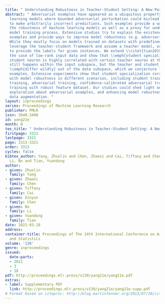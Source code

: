 ```yaml
---
title: " Understanding Robustness in Teacher-Student Setting: A New Perspective "
abstract: " Adversarial examples have appeared as a ubiquitous property of machine
  learning models where bounded adversarial perturbation could mislead the models
  to make arbitrarily incorrect predictions. Such examples provide a way to assess
  the robustness of machine learning models as well as a proxy for understanding the
  model training process. Extensive studies try to explain the existence of adversarial
  examples and provide ways to improve model robustness (e.g. adversarial training).
  While they mostly focus on models trained on datasets with predefined labels, we
  leverage the teacher-student framework and assume a teacher model, or \\emph{oracle},
  to provide the labels for given instances. We extend \\citet{tian2019student} in
  the case of low-rank input data and show that \\emph{student specialization} (trained
  student neuron is highly correlated with certain teacher neuron at the same layer)
  still happens within the input subspace, but the teacher and student nodes could
  \\emph{differ wildly} out of the data subspace, which we conjecture leads to adversarial
  examples. Extensive experiments show that student specialization correlates strongly
  with model robustness in different scenarios, including student trained via standard
  training, adversarial training, confidence-calibrated adversarial training, and
  training with robust feature dataset. Our studies could shed light on the future
  exploration about adversarial examples, and enhancing model robustness via principled
  data augmentation. "
layout: inproceedings
series: Proceedings of Machine Learning Research
publisher: PMLR
issn: 2640-3498
id: yang21e
month: 0
tex_title: " Understanding Robustness in Teacher-Student Setting: A New Perspective "
firstpage: 3313
lastpage: 3321
page: 3313-3321
order: 3313
cycles: false
bibtex_author: Yang, Zhuolin and Chen, Zhaoxi and Cai, Tiffany and Chen, Xinyun and
  Li, Bo and Tian, Yuandong
author:
- given: Zhuolin
  family: Yang
- given: Zhaoxi
  family: Chen
- given: Tiffany
  family: Cai
- given: Xinyun
  family: Chen
- given: Bo
  family: Li
- given: Yuandong
  family: Tian
date: 2021-03-18
address:
container-title: Proceedings of The 24th International Conference on Artificial Intelligence
  and Statistics
volume: '130'
genre: inproceedings
issued:
  date-parts:
  - 2021
  - 3
  - 18
pdf: http://proceedings.mlr.press/v130/yang21e/yang21e.pdf
extras:
- label: Supplementary PDF
  link: http://proceedings.mlr.press/v130/yang21e/yang21e-supp.pdf
# Format based on citeproc: http://blog.martinfenner.org/2013/07/30/citeproc-yaml-for-bibliographies/
---
```


